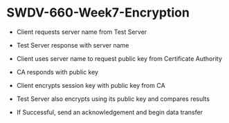 # SWDV-660-Week7-Encryption

- Client requests server name from Test Server
- Test Server response with server name


- Client uses server name to request public key from Certificate Authority
- CA responds with public key


- Client encrypts session key with public key from CA
- Test Server also encrypts using its public key and compares results

- If Successful, send an acknowledgement and begin data transfer
